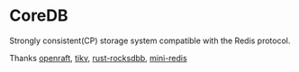 # CoreDB
Strongly consistent(CP) storage system compatible with the Redis protocol.

Thanks [openraft](https://github.com/databendlabs/openraft), [tikv](https://github.com/tikv/tikv), [rust-rocksdbb](https://github.com/tikv/rust-rocksdb), [mini-redis](https://github.com/tokio-rs/mini-redis)